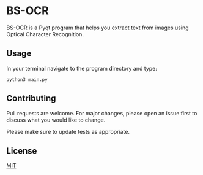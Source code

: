 # BS-OCR

BS-OCR is a Pyqt program that helps you extract text from images using Optical Character Recognition.


## Usage
In your terminal navigate to the program directory and type:
```
python3 main.py
```

## Contributing
Pull requests are welcome. For major changes, please open an issue first to discuss what you would like to change.

Please make sure to update tests as appropriate.

## License
[MIT](https://choosealicense.com/licenses/mit/)
